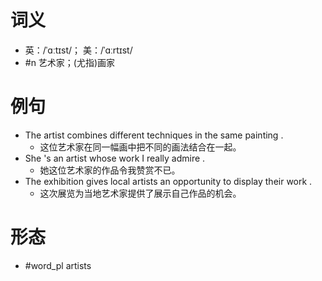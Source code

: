 # 词义
- 英：/ˈɑːtɪst/； 美：/ˈɑːrtɪst/
- #n 艺术家；(尤指)画家
# 例句
- The artist combines different techniques in the same painting .
	- 这位艺术家在同一幅画中把不同的画法结合在一起。
- She 's an artist whose work I really admire .
	- 她这位艺术家的作品令我赞赏不已。
- The exhibition gives local artists an opportunity to display their work .
	- 这次展览为当地艺术家提供了展示自己作品的机会。
# 形态
- #word_pl artists
